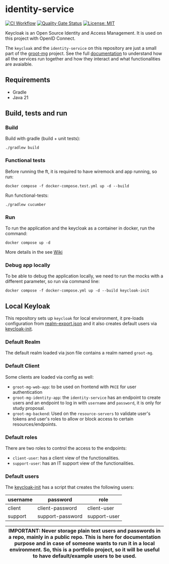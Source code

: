 # identity-service

[![CI Workflow](https://github.com/groot-mg/identity-service/actions/workflows/ci-workflow.yml/badge.svg)](https://github.com/groot-mg/identity-service/actions/workflows/ci-workflow.yml) [![Quality Gate Status](https://sonarcloud.io/api/project_badges/measure?project=groot-mg_identity-service&metric=alert_status)](https://sonarcloud.io/summary/new_code?id=groot-mg_identity-service) [![License: MIT](https://img.shields.io/badge/License-MIT-green.svg)](https://github.com/groot-mg/identity-service/blob/main/LICENSE)

Keycloak is an Open Source Identity and Access Management. It is used on this project with OpenID Connect.

The `keycloak` and the `identity-service` on this repository are just a small part of the [groot-mg](https://github.com/groot-mg) project.
See the full [documentation](https://github.com/groot-mg/docs) to understand how all the services run together and how they interact and what functionalities are avaialble. 

## Requirements

- Gradle
- Java 21

## Build, tests and run

### Build
Build with gradle (build + unit tests):
```
./gradlew build
```

### Functional tests

Before running the ft, it is required to have wiremock and app running, so run:

```shell
docker compose -f docker-compose.test.yml up -d --build
```

Run functional-tests:
```shell
./gradlew cucumber
```

### Run

To run the application and the keycloak as a container in docker, run the command:

```shell
docker compose up -d
```

More details in the see [Wiki](https://github.com/groot-mg/identity-service/wiki)

### Debug app locally

To be able to debug the application locally, we need to run the mocks with a different parameter, so run via command line:

```shell
docker compose -f docker-compose.yml up -d --build keycloak-init
```

## Local Keyloak

This repository sets up `keycloak` for local environment, it pre-loads configuration
from [realm-export.json](./keycloak/config/realm-export.json) and it also creates default users
via [keycloak-init](./keycloak-init).

### Default Realm

The default realm loaded via json file contains a realm named `groot-mg`.

### Default Client

Some clients are loaded via config as well:

- `groot-mg-web-app`: to be used on frontend with `PKCE` for user authentication
- `groot-mg-identity-app`: the `identity-service` has an endpoint to create users and an endpoint to log in with
  `username` and `password`, it is only for study proposal.
- `groot-mg-backend`: Used on the `resource-servers` to validate user's tokens and user's roles to allow or block access
  to certain resources/endpoints.

### Default roles

There are two roles to control the access to the endpoints:

- `client-user`: has a client view of the functionalities.
- `support-user`: has an IT support view of the functionalities.

### Default users

The [keycloak-init](./keycloak-init) has a script that creates the following users:

| username | password         | role         |
|----------|------------------|--------------|
| client   | client-password  | client-user  |
| support  | support-password | support-user |

| IMPORTANT: Never storage plain text users and passwords in a repo, mainly in a public repo. This is here for documentation purpose and in case of someone wants to run it in a local environment. So, this is a portfolio project, so it will be useful to have default/example users to be used. |
|---------------------------------------------------------------------------------------------------------------------------------------------------------------------------------------------------------------------------------------------------------------------------------------------------|
